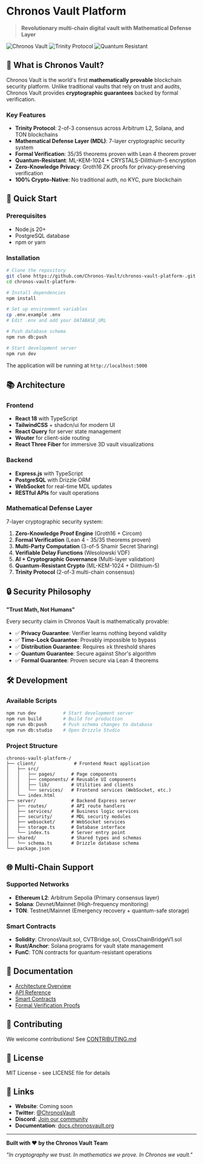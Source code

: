 # Chronos Vault Platform

> **Revolutionary multi-chain digital vault with Mathematical Defense Layer**

![Chronos Vault](https://img.shields.io/badge/Security-Mathematically_Proven-brightgreen)
![Trinity Protocol](https://img.shields.io/badge/Trinity-2%2F3_Consensus-blue)
![Quantum Resistant](https://img.shields.io/badge/Quantum-Resistant-purple)

## 🌟 What is Chronos Vault?

Chronos Vault is the world's first **mathematically provable** blockchain security platform. Unlike traditional vaults that rely on trust and audits, Chronos Vault provides **cryptographic guarantees** backed by formal verification.

### Key Features

- **Trinity Protocol**: 2-of-3 consensus across Arbitrum L2, Solana, and TON blockchains
- **Mathematical Defense Layer (MDL)**: 7-layer cryptographic security system
- **Formal Verification**: 35/35 theorems proven with Lean 4 theorem prover
- **Quantum-Resistant**: ML-KEM-1024 + CRYSTALS-Dilithium-5 encryption
- **Zero-Knowledge Privacy**: Groth16 ZK proofs for privacy-preserving verification
- **100% Crypto-Native**: No traditional auth, no KYC, pure blockchain

## 🚀 Quick Start

### Prerequisites

- Node.js 20+ 
- PostgreSQL database
- npm or yarn

### Installation

```bash
# Clone the repository
git clone https://github.com/Chronos-Vault/chronos-vault-platform-.git
cd chronos-vault-platform-

# Install dependencies
npm install

# Set up environment variables
cp .env.example .env
# Edit .env and add your DATABASE_URL

# Push database schema
npm run db:push

# Start development server
npm run dev
```

The application will be running at `http://localhost:5000`

## 📚 Architecture

### Frontend

- **React 18** with TypeScript
- **TailwindCSS** + shadcn/ui for modern UI
- **React Query** for server state management
- **Wouter** for client-side routing
- **React Three Fiber** for immersive 3D vault visualizations

### Backend

- **Express.js** with TypeScript
- **PostgreSQL** with Drizzle ORM
- **WebSocket** for real-time MDL updates
- **RESTful APIs** for vault operations

### Mathematical Defense Layer

7-layer cryptographic security system:

1. **Zero-Knowledge Proof Engine** (Groth16 + Circom)
2. **Formal Verification** (Lean 4 - 35/35 theorems proven)
3. **Multi-Party Computation** (3-of-5 Shamir Secret Sharing)
4. **Verifiable Delay Functions** (Wesolowski VDF)
5. **AI + Cryptographic Governance** (Multi-layer validation)
6. **Quantum-Resistant Crypto** (ML-KEM-1024 + Dilithium-5)
7. **Trinity Protocol** (2-of-3 multi-chain consensus)

## 🔒 Security Philosophy

**"Trust Math, Not Humans"**

Every security claim in Chronos Vault is mathematically provable:

- ✅ **Privacy Guarantee**: Verifier learns nothing beyond validity
- ✅ **Time-Lock Guarantee**: Provably impossible to bypass
- ✅ **Distribution Guarantee**: Requires ≥k threshold shares
- ✅ **Quantum Guarantee**: Secure against Shor's algorithm
- ✅ **Formal Guarantee**: Proven secure via Lean 4 theorems

## 🛠️ Development

### Available Scripts

```bash
npm run dev          # Start development server
npm run build        # Build for production
npm run db:push      # Push schema changes to database
npm run db:studio    # Open Drizzle Studio
```

### Project Structure

```
chronos-vault-platform-/
├── client/              # Frontend React application
│   ├── src/
│   │   ├── pages/      # Page components
│   │   ├── components/ # Reusable UI components
│   │   ├── lib/        # Utilities and clients
│   │   └── services/   # Frontend services (WebSocket, etc.)
│   └── index.html
├── server/             # Backend Express server
│   ├── routes/         # API route handlers
│   ├── services/       # Business logic services
│   ├── security/       # MDL security modules
│   ├── websocket/      # WebSocket services
│   ├── storage.ts      # Database interface
│   └── index.ts        # Server entry point
├── shared/             # Shared types and schemas
│   └── schema.ts       # Drizzle database schema
└── package.json
```

## 🌐 Multi-Chain Support

### Supported Networks

- **Ethereum L2**: Arbitrum Sepolia (Primary consensus layer)
- **Solana**: Devnet/Mainnet (High-frequency monitoring)
- **TON**: Testnet/Mainnet (Emergency recovery + quantum-safe storage)

### Smart Contracts

- **Solidity**: ChronosVault.sol, CVTBridge.sol, CrossChainBridgeV1.sol
- **Rust/Anchor**: Solana programs for vault state management
- **FunC**: TON contracts for quantum-resistant operations

## 📖 Documentation

- [Architecture Overview](https://github.com/Chronos-Vault/chronos-vault-docs)
- [API Reference](https://github.com/Chronos-Vault/chronos-vault-docs/blob/main/API_REFERENCE.md)
- [Smart Contracts](https://github.com/Chronos-Vault/chronos-vault-contracts)
- [Formal Verification Proofs](https://github.com/Chronos-Vault/chronos-vault-security)

## 🤝 Contributing

We welcome contributions! See [CONTRIBUTING.md](https://github.com/Chronos-Vault/chronos-vault-docs/blob/main/CONTRIBUTING.md)

## 📄 License

MIT License - see LICENSE file for details

## 🔗 Links

- **Website**: Coming soon
- **Twitter**: [@ChronosVault](https://twitter.com/ChronosVault)
- **Discord**: [Join our community](https://discord.gg/chronosvault)
- **Documentation**: [docs.chronosvault.org](https://github.com/Chronos-Vault/chronos-vault-docs)

---

**Built with ❤️ by the Chronos Vault Team**

*"In cryptography we trust. In mathematics we prove. In Chronos we vault."*

